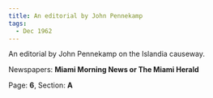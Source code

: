 ```yaml
---  
title: An editorial by John Pennekamp  
tags:  
  - Dec 1962  
---  
```

  
An editorial by John Pennekamp on the Islandia causeway.  
  
Newspapers: **Miami Morning News or The Miami Herald**  
  
Page: **6**, Section: **A** 
